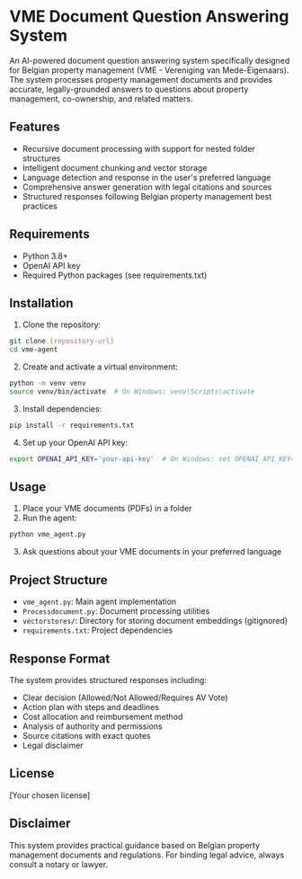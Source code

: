 # VME Document Question Answering System

An AI-powered document question answering system specifically designed for Belgian property management (VME - Vereniging van Mede-Eigenaars). The system processes property management documents and provides accurate, legally-grounded answers to questions about property management, co-ownership, and related matters.

## Features

- Recursive document processing with support for nested folder structures
- Intelligent document chunking and vector storage
- Language detection and response in the user's preferred language
- Comprehensive answer generation with legal citations and sources
- Structured responses following Belgian property management best practices

## Requirements

- Python 3.8+
- OpenAI API key
- Required Python packages (see requirements.txt)

## Installation

1. Clone the repository:
```bash
git clone [repository-url]
cd vme-agent
```

2. Create and activate a virtual environment:
```bash
python -m venv venv
source venv/bin/activate  # On Windows: venv\Scripts\activate
```

3. Install dependencies:
```bash
pip install -r requirements.txt
```

4. Set up your OpenAI API key:
```bash
export OPENAI_API_KEY='your-api-key'  # On Windows: set OPENAI_API_KEY=your-api-key
```

## Usage

1. Place your VME documents (PDFs) in a folder
2. Run the agent:
```bash
python vme_agent.py
```

3. Ask questions about your VME documents in your preferred language

## Project Structure

- `vme_agent.py`: Main agent implementation
- `Processdocument.py`: Document processing utilities
- `vectorstores/`: Directory for storing document embeddings (gitignored)
- `requirements.txt`: Project dependencies

## Response Format

The system provides structured responses including:
- Clear decision (Allowed/Not Allowed/Requires AV Vote)
- Action plan with steps and deadlines
- Cost allocation and reimbursement method
- Analysis of authority and permissions
- Source citations with exact quotes
- Legal disclaimer

## License

[Your chosen license]

## Disclaimer

This system provides practical guidance based on Belgian property management documents and regulations. For binding legal advice, always consult a notary or lawyer. 